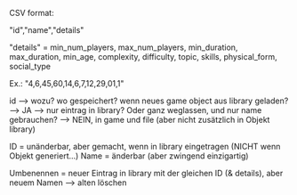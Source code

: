 CSV format:

"id","name","details"


"details" =
min_num_players,
max_num_players,
min_duration,
max_duration,
min_age,
complexity,
difficulty,
topic,
skills,
physical_form,
social_type

Ex.: "4,6,45,60,14,6,7,12,29,01,1"



id	--> wozu? wo gespeichert? wenn neues game object aus library geladen? --> JA
	--> nur eintrag in library? Oder ganz weglassen, und nur name gebrauchen? --> NEIN, in game und file (aber nicht zusätzlich in Objekt library)

ID = unänderbar, aber gemacht, wenn in library eingetragen (NICHT wenn Objekt generiert...)
Name = änderbar (aber zwingend einzigartig)

Umbenennen = neuer Eintrag in library mit der gleichen ID (& details), aber neuem Namen --> alten löschen